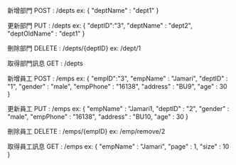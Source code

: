 新增部門 POST : /depts  ex: { "deptName" : "dept1" }

更新部門 PUT : /depts  ex: { "deptID":"3", "deptName" : "dept2", "deptOldName" : "dept1" }

刪除部門 DELETE : /depts/{deptID} ex: /dept/1

取得部門訊息 GET : /depts 

新增員工 POST : /emps  ex: { "empID":"3", "empName" : "Jamari", "deptID" : "1", "gender" : "male", "empPhone" : "16138", "address" : "BU9", "age" : 30 }

更新員工 PUT : /emps  ex: { "empName" : "Jamari1, "deptID" : "2", "gender" : "male", "empPhone" : "16138", "address" : "BU10, "age" : 30 }

刪除員工 DELETE : /emps/{empID}  ex: /emp/remove/2

取得員工訊息 GET : /emps  ex: { "empName" : "Jamari", "page" : 1, "size" : 10 }

